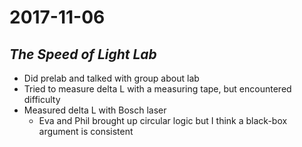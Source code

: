 # 2017-11-06

## _The Speed of Light Lab_

- Did prelab and talked with group about lab
- Tried to measure delta L with a measuring tape, but encountered difficulty
- Measured delta L with Bosch laser
  - Eva and Phil brought up circular logic but I think a black-box argument
    is consistent
